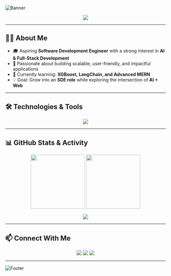 <!-- Banner -->
![Banner](https://capsule-render.vercel.app/api?type=waving&color=gradient&height=200&section=header&text=Hi%20I'm%20Sumaiya!%20👋&fontSize=40&fontAlignY=35)

<!-- Dynamic Interests -->
<p align="center">
  <img src="https://readme-typing-svg.herokuapp.com?size=22&duration=4000&color=00BFFF&center=true&vCenter=true&width=600&lines=AI+%26+Machine+Learning+Enthusiast;Full+Stack+Web+Developer;Exploring+Cloud+%26+DevOps;Building+Scalable+Apps;Open+Source+Contributor" />
</p>

---

## 👩‍💻 About Me
- 🎓 Aspiring **Software Development Engineer** with a strong interest in **AI & Full-Stack Development**  
- 🚀 Passionate about building scalable, user-friendly, and impactful applications  
- 🌱 Currently learning: **XGBoost, LangChain, and Advanced MERN**  
- 💡 Goal: Grow into an **SDE role** while exploring the intersection of **AI + Web**  


---

## 🛠️ Technologies & Tools
<p align="center">
<img src="https://skillicons.dev/icons?i=python,java,js,ts,react,nodejs,express,mongodb,mysql,html,css,tailwind,git,github,vscode,figma,aws" />
</p>

---

## 📊 GitHub Stats & Activity
<p align="center">
  <img src="https://github-readme-stats.vercel.app/api?username=sumaiya226&show_icons=true&theme=tokyonight" height="170"/>
  <img src="https://github-readme-streak-stats.herokuapp.com/?user=sumaiya226&theme=tokyonight" height="170"/>
</p>
<p align="center">
  <img src="https://github-readme-activity-graph.vercel.app/graph?username=sumaiya226&theme=tokyo-night&hide_border=true" />
</p>

---

## 📫 Connect With Me
<p align="center">
  <a href="mailto:sumaiya226@gmail.com"><img src="https://img.shields.io/badge/Email-D14836?style=for-the-badge&logo=gmail&logoColor=white"/></a>
  <a href="https://www.linkedin.com/in/sumaiya226/"><img src="https://img.shields.io/badge/LinkedIn-0A66C2?style=for-the-badge&logo=linkedin&logoColor=white"/></a>
  <a href="https://github.com/sumaiya226"><img src="https://img.shields.io/badge/GitHub-100000?style=for-the-badge&logo=github&logoColor=white"/></a>
</p>

---

<!-- Footer -->
![Footer](https://capsule-render.vercel.app/api?type=waving&color=gradient&height=120&section=footer)
